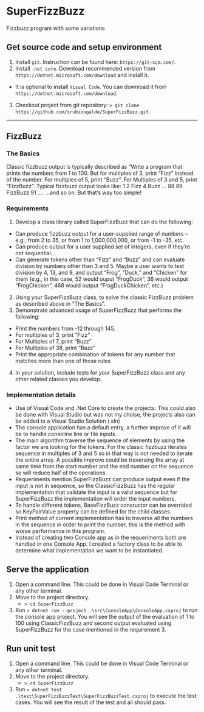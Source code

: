 # SuperFizzBuzz
Fizzbuzz program with some variations

## Get source code and setup environment
1. Install `git`. Instruction can be found here: `https://git-scm.com/`.
2. Install `.net core`. Download recommended version from `https://dotnet.microsoft.com/download` and install it.
  * It is optional to install `Visual Code`. You can download it from `https://dotnet.microsoft.com/download`.
3. Checkout project from git repository: `> git clone https://github.com/srubiougalde/SuperFizzBuzz.git`.

_______________________

## FizzBuzz
### The Basics
Classic fizzbuzz output is typically described as “Write a program that prints the numbers from 1 to 100. But for multiples of 3, print “Fizz” instead of the number. For multiples of 5, print “Buzz”. For Multiples of 3 and 5, print “FizzBuzz”. Typical fizzbuzz output looks like:
1
2
Fizz
4
Buzz
…
88
89
FizzBuzz
91
….
…and so on. But that’s way too simple!
### Requirements
1.	Develop a class library called SuperFizzBuzz that can do the following:
  * Can produce fizzbuzz output for a user-supplied range of numbers – e.g., from 2 to 35, or from 1 to 1,000,000,000, or from -1 to -35, etc.
  * Can produce output for a user supplied set of integers, even if they’re not sequential.
  * Can generate tokens other than “Fizz” and “Buzz” and can evaluate division by numbers other than 3 and 5. Maybe a user wants to test division by 4, 13, and 9, and output “Frog”, “Duck,” and “Chicken” for them (e.g., in this case, 52 would ouput “FrogDuck”, 36 would output “FrogChicken”, 468 would output “FrogDuckChicken”, etc.)
2.	Using your SuperFizzBuzz class, to solve the classic FizzBuzz problem as described above in “The Basics”.
3.	Demonstrate advanced usage of SuperFizzBuzz that performs the following:
  * Print the numbers from -12 through 145.
  * For multiples of 3, print “Fizz”
  * For Multiples of 7, print “Buzz”
  * For Multiples of 38, print “Bazz”
  * Print the appropriate combination of tokens for any number that matches more than one of those rules
4.	In your solution, include tests for your SuperFizzBuzz class and any other related classes you develop.
### Implementation details
- Use of Visual Code and .Net Core to create the projects. This could also be done with Visual Studio but was not my choise, the projects also can be added to a Visual Studio Solution (.sln)
- The console application has a default entry, a further improve of it will be to handle consoline line or file inputs.
- The main algorithm traverse the sequence of elements by using the factor we are looking for the tokens. For the classic fizzbuzz iterates sequence in multiples of 3 and 5 so in that way is not needed to iterate the entire array. A possible improve could be traversing the array at same time from the start number and the end number on the sequence so will reduce half of the operations.
- Requeriments mention SuperFizzBuzz can produce output even if the input is not in sequence, so the ClassicFizzBuzz has the regular implementation that validate the input is a valid sequence but for SuperFizzBuzz the implementation will order the input numbers.
- To handle different tokens, BaseFizzBuzz consructor can be overrided so KeyPairValue property can be defined for the child classes.
- Print method of current implementation has to traverse all the numbers in the sequence in order to print the number, this is the method with worse performance in this program.
- Instead of creating two Console app as in the requeriments both are handled in one Console App. I created a factory class to be able to determine what implementation we want to be instantiated.
## Serve the application
1. Open a command line. This could be done in Visual Code Terminal or any other terminal.
2. Move to the project directory.
    * `> cd SuperFizzBuzz`
3. Run `> dotnet run --project .\src\ConsoleApp\ConsoleApp.csproj` to run the console app project. You will see the output of the evaluation of 1 to 100 using ClassicFizzBuzz and second output evaluated using SuperFizzBuzz for the case mentioned in the requirement 3.
## Run unit test
1. Open a command line. This could be done in Visual Code Terminal or any other terminal.
2. Move to the project directory.
    * `> cd SuperFizzBuzz`
3. Run `> dotnet test .\test\SuperFizzBuzzTest\SuperFizzBuzzTest.csproj` to execute the test cases. You will see the result of the test and all should pass. 

